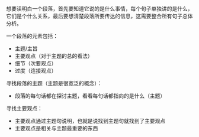 

想要读明白一个段落，首先要知道它说的是什么事情，每个句子单独讲的是什么，它们是个什么关系，最后要想清楚段落所要传达的信息，这需要整合所有句子总体分析。

一个段落的元素包括：
- 主题/主旨
- 主要观点（对于主题的总的看法）
- 细节（次要观点）
- 过度（连接观点）


寻找段落的主题（主题是很宽泛的概念）：
- 段落的每句话都在探讨主题，看看每句话都指向的是什么（主题）

寻找主要观点：
- 主要观点通过主题句说明，也就是说找到主题句就找到了主要观点
- 主要观点是相关与主题最重要的东西

